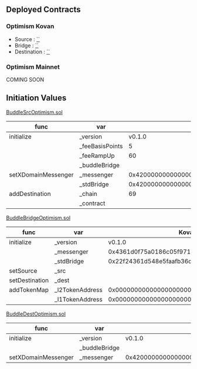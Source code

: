 ## Deployed Contracts

### Optimism Kovan

- Source : [``]()
- Bridge : [``]()
- Destination : [``]()

### Optimism Mainnet

COMING SOON

## Initiation Values

[BuddleSrcOptimism.sol](BuddleSrcOptimism.sol)

| func | var | Kovan |
| --- | --- | --- |
| initialize | _version | v0.1.0 |
| | _feeBasisPoints | 5 |
| | _feeRampUp | 60 |
| | _buddleBridge |  |
| setXDomainMessenger | _messenger | 0x4200000000000000000000000000000000000007 |
| | _stdBridge | 0x4200000000000000000000000000000000000010 |
| addDestination | _chain | 69 |
| | _contract |  |


[BuddleBridgeOptimism.sol](BuddleBridgeOptimism.sol)

| func | var | Kovan |
| --- | --- | --- |
| initialize | _version | v0.1.0 |
| | _messenger | 0x4361d0f75a0186c05f971c566dc6bea5957483fd |
| | _stdBridge | 0x22f24361d548e5faafb36d1437839f080363982b |
| setSource | _src |  |
| setDestination | _dest |  |
| addTokenMap | _l2TokenAddress | 0x0000000000000000000000000000000000000000 |
| | _l1TokenAddress | 0x0000000000000000000000000000000000000000 |


[BuddleDestOptimism.sol](BuddleDestOptimism.sol)

| func | var | Kovan |
| --- | --- | --- |
| initialize | _version | v0.1.0 |
| | _buddleBridge |  |
| setXDomainMessenger | _messenger | 0x4200000000000000000000000000000000000007 |
